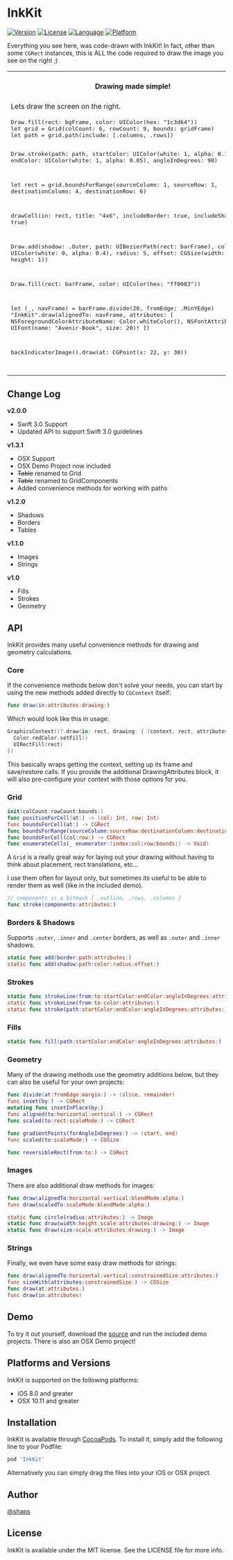 # InkKit

[![Version](https://img.shields.io/cocoapods/v/InkKit.svg?style=flat)](http://cocoapods.org/pods/InkKit)
[![License](https://img.shields.io/cocoapods/l/InkKit.svg?style=flat)](http://cocoapods.org/pods/InkKit)
[![Language](https://img.shields.io/badge/language-swift-ff69b4.svg)](http://cocoadocs.org/docsets/InkKit)
[![Platform](https://img.shields.io/cocoapods/p/InkKit.svg?style=flat)](http://cocoapods.org/pods/InkKit)

Everything you see here, was code-drawn with InkKit! In fact, other than some `CGRect` instances, this is ALL the code required to draw the image you see on the right ;)

<table>
  <tr>
    <th width="30%">Drawing made simple!</th>
    <th width="30%">InkKit In Action</th>
  </tr>
  <tr>
    <td>Lets draw the screen on the right.</td>
    <th rowspan="9"><img src="http://shaps.me/assets/img/blog/InkKit.gif"></th>
  </tr>
  <tr><td><div class="highlight highlight-source-swift"><pre>
Draw.fill(rect: bgFrame, color: UIColor(hex: "1c3d64"))
let grid = Grid(colCount: 6, rowCount: 9, bounds: gridFrame)
let path = grid.path(include: [.columns, .rows])

Draw.stroke(path: path, startColor: UIColor(white: 1, alpha: 0.15),
    endColor: UIColor(white: 1, alpha: 0.05), angleInDegrees: 90)

let rect = grid.boundsForRange(sourceColumn: 1, sourceRow: 1,
                      destinationColumn: 4, destinationRow: 6)

drawCell(in: rect, title: "4x6",
  includeBorder: true, includeShadow: true)

Draw.add(shadow: .Outer, path: UIBezierPath(rect: barFrame),
           color: UIColor(white: 0, alpha: 0.4), radius: 5,
                       offset: CGSize(width: 0, height: 1))

Draw.fill(rect: barFrame, color: UIColor(hex: "ff0083"))

let (_, navFrame) = barFrame.divide(20, fromEdge: .MinYEdge)
"InkKit".draw(alignedTo: navFrame, attributes: [
  NSForegroundColorAttributeName: Color.whiteColor(),
  NSFontAttributeName: UIFont(name: "Avenir-Book", size: 20)!
])

backIndicatorImage().draw(at: CGPoint(x: 22, y: 30))  
</pre></div></td></tr>
</table>

## Change Log

**v2.0.0**

* Swift 3.0 Support
* Updated API to support Swift 3.0 guidelines

**v1.3.1**

* OSX Support
* OSX Demo Project now included
* ~~Table~~ renamed to Grid
* ~~Table~~ renamed to GridComponents
* Added convenience methods for working with paths

**v1.2.0**

* Shadows
* Borders
* Tables

**v1.1.0**

* Images
* Strings

**v1.0**

* Fills
* Strokes
* Geometry

## API

InkKit provides many useful convenience methods for drawing and geometry calculations.

### Core

If the convenience methods below don't solve your needs, you can start by using the new methods added directly to `CGContext` itself:

```swift
func draw(in:attributes:drawing:)
```

Which would look like this in usage:

```swift
GraphicsContext()?.draw(in: rect, drawing: { (context, rect, attributes) in
  Color.redColor.setFill()
  UIRectFill(rect)
})
```

This basically wraps getting the context, setting up its frame and save/restore calls. If you provide the additional DrawingAttributes block, it will also pre-configure your context with those options for you.

### Grid

```swift
init(colCount:rowCount:bounds:)
func positionForCell(at:) -> (col: Int, row: Int)
func boundsForCell(at:) -> CGRect
func boundsForRange(sourceColumn:sourceRow:destinationColumn:destinationRow:) -> CGRect
func boundsForCell(col:row:) -> CGRect
func enumerateCells(_ enumerator:(index:col:row:bounds:) -> Void)
```

A `Grid` is a really great way for laying out your drawing without having to think about placement, rect translations, etc...

I use them often for layout only, but sometimes its useful to be able to render them as well (like in the included demo).

```swift
// components is a bitmask [ .outline, .rows, .columns ]
func stroke(components:attributes:)
```

### Borders & Shadows

Supports `.outer`, `.inner` and `.center` borders, as well as `.outer` and `.inner` shadows.

```swift
static func add(border:path:attributes:)
static func add(shadow:path:color:radius:offset:)
```

### Strokes

```swift
static func strokeLine(from:to:startColor:endColor:angleInDegrees:attributes:)
static func strokeLine(from:to:color:attributes:)
static func stroke(path:startColor:endColor:angleInDegrees:attributes:)
```


### Fills

```swift
static func fill(path:startColor:endColor:angleInDegrees:attributes:)
```

### Geometry

Many of the drawing methods use the geometry additions below, but they can also be useful for your own projects:

```swift
func divide(at:fromEdge:margin:) -> (slice, remainder)
func inset(by:) -> CGRect 			
mutating func insetInPlace(by:)		
func aligned(to:horizontal:vertical:) -> CGRect
func scaled(to:rect:scaleMode:) -> CGRect

func gradientPoints(forAngleInDegrees:) -> (start, end)
func scaled(to:scaleMode:) -> CGSize

func reversibleRect(from:to:) -> CGRect
```

### Images

There are also additional draw methods for images:

```swift
func draw(alignedTo:horizontal:vertical:blendMode:alpha:)
func draw(scaledTo:scaleMode:blendMode:alpha:)

static func circle(radius:attributes:) -> Image
static func draw(width:height:scale:attributes:drawing:) -> Image
static func draw(size:scale:attributes:drawing:) -> Image
```

### Strings

Finally, we even have some easy draw methods for strings:

```swift
func draw(alignedTo:horizontal:vertical:constrainedSize:attributes:)
func sizeWith(attributes:constrainedSize:) -> CGSize
func draw(at:attributes:)
func draw(in:attributes)
```

## Demo

To try it out yourself, download the [source](http://github.com/shaps80/InkKit) and run the included demo projects. There is also an OSX Demo project!

## Platforms and Versions

InkKit is supported on the following platforms:

* iOS 8.0 and greater
* OSX 10.11 and greater

## Installation

InkKit is available through [CocoaPods](http://cocoapods.org). To install
it, simply add the following line to your Podfile:

```ruby
pod 'InkKit'
```

Alternatively you can simply drag the files into your iOS or OSX project.


## Author

[@shaps](http://twitter.com/shaps)

## License

InkKit is available under the MIT license. See the LICENSE file for more info.
